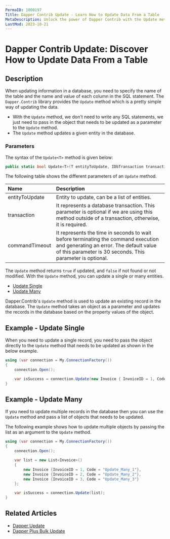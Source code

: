 ```yaml
---
PermaID: 1000197
Title: Dapper Contrib Update - Learn How to Update Data From a Table
MetaDescription: Unlock the power of Dapper Contrib with the Update method to update data from a table. Learn how to use the simplest way to update rows from a database table without writing any SQL.
LastMod: 2023-10-21
---
```


# Dapper Contrib Update: Discover How to Update Data From a Table

## Description

When updating information in a database, you need to specify the name of the table and the name and value of each column in the SQL statement. The `Dapper.Contrib` library provides the `Update` method which is a pretty simple way of updating the data. 

 - With the `Update` method, we don't need to write any SQL statements, we just need to pass in the object that needs to be updated as a parameter to the `Update` method.
 - The `Update` method updates a given entity in the database. 

### Parameters

The syntax of the `Update<T>` method is given below:

```csharp
public static bool Update<T>(T entityToUpdate, IDbTransaction transaction = null, int? commandTimeout = null)
```

The following table shows the different parameters of an `Update` method.

| Name | Description |
| :--- | :---------- |
| entityToUpdate | Entity to update, can be a list of entities. |
| transaction    | It represents a database transaction. This parameter is optional if we are using this method outside of a transaction, otherwise, it is required. |
| commandTimeout | It represents the time in seconds to wait before terminating the command execution and generating an error. The default value of this parameter is 30 seconds. This parameter is optional. |

The `Update` method returns `true` if updated, and `false` if not found or not modified. With the `Update` method, you can update a single or many entities.

- [Update Single](#example---update-single)
- [Update Many](#example---update-single)

Dapper.Contrib's `Update` method is used to update an existing record in the database. The `Update` method takes an object as a parameter and updates the records in the database based on the property values of the object.

## Example - Update Single

When you need to update a single record, you need to pass the object directly to the `Update` method that needs to be updated as shown in the below example.

```csharp
using (var connection = My.ConnectionFactory())
{
    connection.Open();

    var isSuccess = connection.Update(new Invoice { InvoiceID = 1, Code = "Update_Single_1"});
}
```

## Example - Update Many

If you need to update multiple records in the database then you can use the `Update` method and pass a list of objects that needs to be updated.

The following example shows how to update multiple objects by passing the list as an argument to the `Update` method.

```csharp
using (var connection = My.ConnectionFactory())
{
    connection.Open();

    var list = new List<Invoice>()
    {
        new Invoice {InvoiceID = 1, Code = "Update_Many_1"},
        new Invoice {InvoiceID = 2, Code = "Update_Many_2"},
        new Invoice {InvoiceID = 3, Code = "Update_Many_3"}
    };

    var isSuccess = connection.Update(list);
}
```

## Related Articles

- [Dapper Update](/execute#example-execute-update)
- [Dapper Plus Bulk Update](/bulk-update)